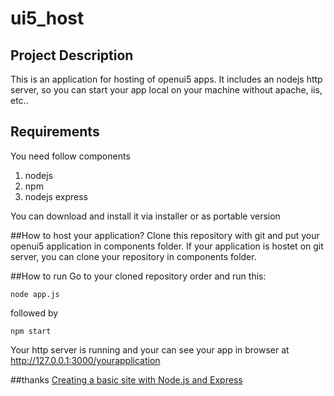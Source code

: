 # ui5_host
## Project Description
This is an application for hosting of openui5 apps. It includes an nodejs http server, so you can start your app local on your machine without apache, iis, etc..

## Requirements
You need follow components

1. nodejs
2. npm
3. nodejs express

You can download and install it via installer or as portable version

##How to host your application?
Clone this repository with git and put your openui5 application in components folder. If your application is hostet on git server, you can clone your repository in components folder.

##How to run
Go to your cloned repository order and run this:

    node app.js

followed by

    npm start

Your http server is running and your can see your app in browser at
http://127.0.0.1:3000/yourapplication

##thanks
[Creating a basic site with Node.js and Express](https://shapeshed.com/creating-a-basic-site-with-node-and-express/)
